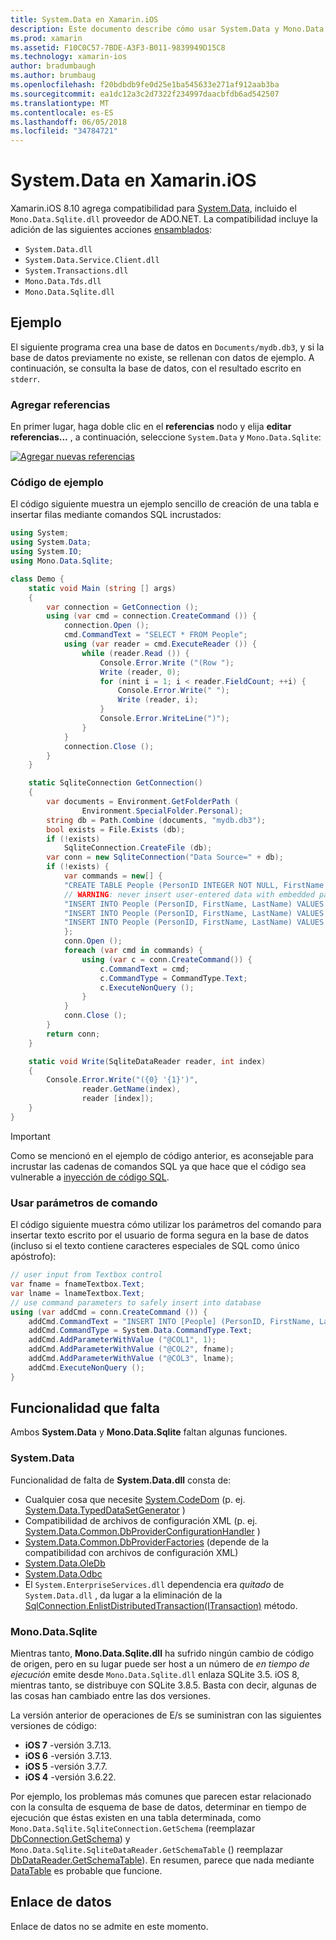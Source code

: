 ```yaml
---
title: System.Data en Xamarin.iOS
description: Este documento describe cómo usar System.Data y Mono.Data.Sqlite.dll para tener acceso a datos de SQLite en una aplicación de Xamarin.iOS.
ms.prod: xamarin
ms.assetid: F10C0C57-7BDE-A3F3-B011-9839949D15C8
ms.technology: xamarin-ios
author: bradumbaugh
ms.author: brumbaug
ms.openlocfilehash: f20bdbdb9fe0d25e1ba545633e271af912aab3ba
ms.sourcegitcommit: ea1dc12a3c2d7322f234997daacbfdb6ad542507
ms.translationtype: MT
ms.contentlocale: es-ES
ms.lasthandoff: 06/05/2018
ms.locfileid: "34784721"
---
```

# <a name="systemdata-in-xamarinios"></a>System.Data en Xamarin.iOS

Xamarin.iOS 8.10 agrega compatibilidad para [System.Data](https://developer.xamarin.com/api/namespace/System.Data/), incluido el `Mono.Data.Sqlite.dll` proveedor de ADO.NET. La compatibilidad incluye la adición de las siguientes acciones [ensamblados](~/cross-platform/internals/available-assemblies.md):

-  `System.Data.dll`
-  `System.Data.Service.Client.dll`
-  `System.Transactions.dll`
-  `Mono.Data.Tds.dll`
-  `Mono.Data.Sqlite.dll`

<a name="Example" />

## <a name="example"></a>Ejemplo

El siguiente programa crea una base de datos en `Documents/mydb.db3`, y si la base de datos previamente no existe, se rellenan con datos de ejemplo. A continuación, se consulta la base de datos, con el resultado escrito en `stderr`.

### <a name="add-references"></a>Agregar referencias

En primer lugar, haga doble clic en el **referencias** nodo y elija **editar referencias...**  , a continuación, seleccione `System.Data` y `Mono.Data.Sqlite`:

[![](system.data-images/edit-references-sml.png "Agregar nuevas referencias")](system.data-images/edit-references.png#lightbox)

### <a name="sample-code"></a>Código de ejemplo

El código siguiente muestra un ejemplo sencillo de creación de una tabla e insertar filas mediante comandos SQL incrustados:

```csharp
using System;
using System.Data;
using System.IO;
using Mono.Data.Sqlite;

class Demo {
    static void Main (string [] args)
    {
        var connection = GetConnection ();
        using (var cmd = connection.CreateCommand ()) {
            connection.Open ();
            cmd.CommandText = "SELECT * FROM People";
            using (var reader = cmd.ExecuteReader ()) {
                while (reader.Read ()) {
                    Console.Error.Write ("(Row ");
                    Write (reader, 0);
                    for (nint i = 1; i < reader.FieldCount; ++i) {
                        Console.Error.Write(" ");
                        Write (reader, i);
                    }
                    Console.Error.WriteLine(")");
                }
            }
            connection.Close ();
        }
    }

    static SqliteConnection GetConnection()
    {
        var documents = Environment.GetFolderPath (
                Environment.SpecialFolder.Personal);
        string db = Path.Combine (documents, "mydb.db3");
        bool exists = File.Exists (db);
        if (!exists)
            SqliteConnection.CreateFile (db);
        var conn = new SqliteConnection("Data Source=" + db);
        if (!exists) {
            var commands = new[] {
            "CREATE TABLE People (PersonID INTEGER NOT NULL, FirstName ntext, LastName ntext)",
            // WARNING: never insert user-entered data with embedded parameter values
            "INSERT INTO People (PersonID, FirstName, LastName) VALUES (1, 'First', 'Last')",
            "INSERT INTO People (PersonID, FirstName, LastName) VALUES (2, 'Dewey', 'Cheatem')",
            "INSERT INTO People (PersonID, FirstName, LastName) VALUES (3, 'And', 'How')",
            };
            conn.Open ();
            foreach (var cmd in commands) {
                using (var c = conn.CreateCommand()) {
                    c.CommandText = cmd;
                    c.CommandType = CommandType.Text;
                    c.ExecuteNonQuery ();
                }
            }
            conn.Close ();
        }
        return conn;
    }

    static void Write(SqliteDataReader reader, int index)
    {
        Console.Error.Write("({0} '{1}')",
                reader.GetName(index),
                reader [index]);
    }
}
```

> [!IMPORTANT]
> Como se mencionó en el ejemplo de código anterior, es aconsejable para incrustar las cadenas de comandos SQL ya que hace que el código sea vulnerable a [inyección de código SQL](http://en.wikipedia.org/wiki/SQL_injection).


### <a name="using-command-parameters"></a>Usar parámetros de comando

El código siguiente muestra cómo utilizar los parámetros del comando para insertar texto escrito por el usuario de forma segura en la base de datos (incluso si el texto contiene caracteres especiales de SQL como único apóstrofo):

```csharp
// user input from Textbox control
var fname = fnameTextbox.Text;
var lname = lnameTextbox.Text;
// use command parameters to safely insert into database
using (var addCmd = conn.CreateCommand ()) {
    addCmd.CommandText = "INSERT INTO [People] (PersonID, FirstName, LastName) VALUES (@COL1, @COL2, @COL3)";
    addCmd.CommandType = System.Data.CommandType.Text;
    addCmd.AddParameterWithValue ("@COL1", 1);
    addCmd.AddParameterWithValue ("@COL2", fname);
    addCmd.AddParameterWithValue ("@COL3", lname);
    addCmd.ExecuteNonQuery ();
}
```

<a name="Missing_Functionality" />

## <a name="missing-functionality"></a>Funcionalidad que falta

Ambos **System.Data** y **Mono.Data.Sqlite** faltan algunas funciones.

<a name="System.Data" />

### <a name="systemdata"></a>System.Data

Funcionalidad de falta de **System.Data.dll** consta de:

-  Cualquier cosa que necesite [System.CodeDom](https://developer.xamarin.com/api/namespace/System.CodeDom/) (p. ej.  [System.Data.TypedDataSetGenerator](https://developer.xamarin.com/api/type/System.Data.TypedDataSetGenerator/) )
-  Compatibilidad de archivos de configuración XML (p. ej.  [System.Data.Common.DbProviderConfigurationHandler](https://developer.xamarin.com/api/type/System.Data.Common.DbProviderConfigurationHandler/) )
-   [System.Data.Common.DbProviderFactories](https://developer.xamarin.com/api/type/System.Data.Common.DbProviderFactories/) (depende de la compatibilidad con archivos de configuración XML)
-   [System.Data.OleDb](https://developer.xamarin.com/api/namespace/System.Data.OleDb/)
-   [System.Data.Odbc](https://developer.xamarin.com/api/namespace/System.Data.Odbc/)
-  El `System.EnterpriseServices.dll` dependencia era *quitado* de `System.Data.dll` , da lugar a la eliminación de la [SqlConnection.EnlistDistributedTransaction(ITransaction)](https://developer.xamarin.com/api/member/System.Data.SqlClient.SqlConnection.EnlistDistributedTransaction/(System.EnterpriseServices.ITransaction)) método.


<a name="Mono.Data.Sqlite" />

### <a name="monodatasqlite"></a>Mono.Data.Sqlite

Mientras tanto, **Mono.Data.Sqlite.dll** ha sufrido ningún cambio de código de origen, pero en su lugar puede ser host a un número de *en tiempo de ejecución* emite desde `Mono.Data.Sqlite.dll` enlaza SQLite 3.5. iOS 8, mientras tanto, se distribuye con SQLite 3.8.5. Basta con decir, algunas de las cosas han cambiado entre las dos versiones.

La versión anterior de operaciones de E/s se suministran con las siguientes versiones de código:

- **iOS 7** -versión 3.7.13.
- **iOS 6** -versión 3.7.13.
- **iOS 5** -versión 3.7.7.
- **iOS 4** -versión 3.6.22.

Por ejemplo, los problemas más comunes que parecen estar relacionado con la consulta de esquema de base de datos, determinar en tiempo de ejecución que éstas existen en una tabla determinada, como `Mono.Data.Sqlite.SqliteConnection.GetSchema` (reemplazar [DbConnection.GetSchema](https://developer.xamarin.com/api/member/System.Data.Common.DbConnection.GetSchema/)) y `Mono.Data.Sqlite.SqliteDataReader.GetSchemaTable` () reemplazar [DbDataReader.GetSchemaTable](https://developer.xamarin.com/api/member/System.Data.Common.DbDataReader.GetSchemaTable/)). En resumen, parece que nada mediante [DataTable](https://developer.xamarin.com/api/type/System.Data.DataTable/) es probable que funcione.

<a name="Data_Binding" />

## <a name="data-binding"></a>Enlace de datos

Enlace de datos no se admite en este momento.

